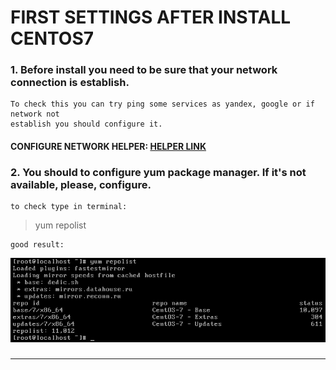 # FIRST SETTINGS AFTER INSTALL CENTOS7
### 1. Before install you need to be sure that your network connection is establish.  
	To check this you can try ping some services as yandex, google or if network not  
	establish you should configure it.  


#### CONFIGURE NETWORK HELPER: [HELPER LINK](../network/ "FOLLOW THIS LINK")  

### 2. You should to configure yum package manager. If it's not available, please, configure.  
	to check type in terminal:  
  
> yum repolist  

	good result:
![img1](./imgs/1.png)

###   
---  
